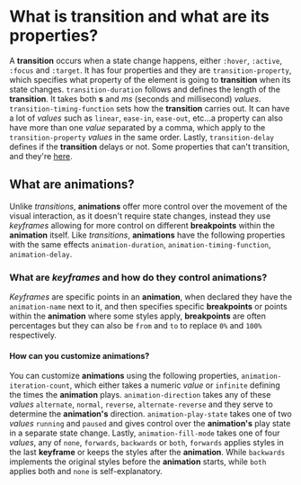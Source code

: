 # What is **transition** and what are its properties?

A **transition** occurs when a state change happens, either `:hover`, `:active`, `:focus` and `:target`. It has four properties and they are `transition-property`, which specifies what property of the element is going to **transition** when its state changes. `transition-duration` follows and defines the length of the **transition**. It takes both **s** and _ms_ (seconds and millisecond) _values_. `transition-timing-function` sets how the **transition** carries out. It can have a lot of _values_ such as `linear`, `ease-in`, `ease-out`, etc...a property can also have more than one _value_ separated by a comma, which apply to the `transition-property` _values_ in the same order. Lastly, `transition-delay` defines if the **transition** delays or not. Some properties that can't transition, and they're [here][1].

## What are **animations**?

Unlike _transitions_, **animations** offer more control over the movement of the visual interaction, as it doesn't require state changes, instead they use _keyframes_ allowing for more control on different **breakpoints** within the **animation** itself. Like _transitions_, **animations** have the following properties with the same effects `animation-duration`, `animation-timing-function`, `animation-delay`.

### What are _keyframes_ and how do they control **animations**?

_Keyframes_ are specific points in an **animation**, when declared they have the `animation-name` next to it, and then specifies specific **breakpoints** or points within the **animation** where some styles apply, **breakpoints** are often percentages but they can also be `from` and `to` to replace `0%` and `100%` respectively.

#### How can you customize **animations**?

You can customize **animations** using the following properties, `animation-iteration-count`, which either takes a numeric _value_ or `infinite` defining the times the **animation** plays. `animation-direction` takes any of these _values_ `alternate`, `normal`, `reverse`, `alternate-reverse` and they serve to determine the **animation's** direction. `animation-play-state` takes one of two _values_ `running` and `paused` and gives control over the **animation's** play state in a separate state change. Lastly, `animation-fill-mode` takes one of four _values_, any of `none`, `forwards`, `backwards` or `both`, `forwards` applies styles in the last **keyframe** or keeps the styles after the **animation**. While `backwards` implements the original styles before the **animation** starts, while `both` applies both and `none` is self-explanatory.

[1]: http://learn.shayhowe.com/advanced-html-css/transitions-animations/
